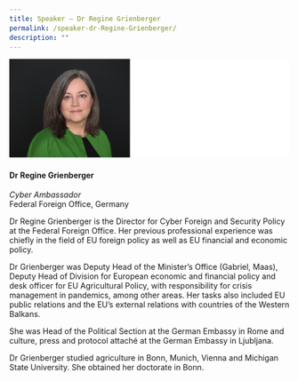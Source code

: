 ```yaml
---
title: Speaker – Dr Regine Grienberger
permalink: /speaker-dr-Regine-Grienberger/
description: ""
---
```

![](/images/Speakers/Regine%20Grienberger.jpg)

#### **Dr Regine Grienberger**

*Cyber Ambassador*  
Federal Foreign Office, Germany

Dr Regine Grienberger is the Director for Cyber Foreign and Security Policy at the Federal Foreign Office. Her previous professional experience was chiefly in the field of EU foreign policy as well as EU financial and economic policy. 

Dr Grienberger was Deputy Head of the Minister’s Office (Gabriel, Maas), Deputy Head of Division for European economic and financial policy and desk officer for EU Agricultural Policy, with responsibility for crisis management in pandemics, among other areas. Her tasks also included EU public relations and the EU’s external relations with countries of the Western Balkans. 

She was Head of the Political Section at the German Embassy in Rome and culture, press and protocol attaché at the German Embassy in Ljubljana. 

Dr Grienberger studied agriculture in Bonn, Munich, Vienna and Michigan State University. She obtained her doctorate in Bonn.
